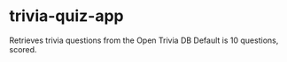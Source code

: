 # trivia-quiz-app
Retrieves trivia questions from the Open Trivia DB
Default is 10 questions, scored.
